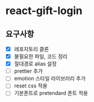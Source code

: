 # react-gift-login

## 요구사항

- [x] 레포지토리 클론
- [x] 불필요한 파일, 코드 정리
- [x] 절대경로 alias 설정
- [ ] prettier 추가
- [ ] emotion 스타일 라이브러리 추가
- [ ] reset css 적용
- [ ] 기본폰트로 pretendard 폰트 적용
